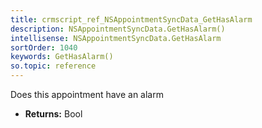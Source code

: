 ```yaml
---
title: crmscript_ref_NSAppointmentSyncData_GetHasAlarm
description: NSAppointmentSyncData.GetHasAlarm()
intellisense: NSAppointmentSyncData.GetHasAlarm
sortOrder: 1040
keywords: GetHasAlarm()
so.topic: reference
---
```



Does this appointment have an alarm



* **Returns:** Bool


